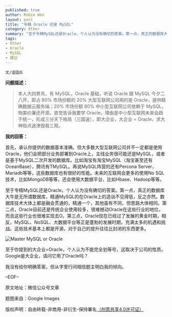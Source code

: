 ```yaml
---
published: true
author: Robin Wen
layout: post
title: "专精 Oracle 还是 MySQL"
category: Other
summary: "至于专精MySQL还是Oracle，个人认为没有确切的答案。第一点，真正的数据库大牛是无所谓数据库，精通MySQL的在Oracle上的造诣不见得低，反之亦然。数据库技术大体上都是融会贯通的，精通一个，其他虽有不同，但思路大体相同。第二点，Oracle目前还是传统企业使用较多，很难撼动Oracle在这些行业的地位，而且这些行业也很难实现去O。第三点，Oracle现在已经过了发展的黄金时期，相反，MySQL、NoSQL、大数据平台等正是蓬勃的发展时期，充满太多的机遇和挑战。这些技术基本上都是开源，对于自己的提升往往比封闭的东西更多。"
tags: 
- Other
- Oracle
- MySQL
- 建议
---
```


`文/温国兵`

**问题描述：**

> 本人大四男吊，有 MySQL，Oracle 基础，听说 Oracle 跟 MySQL 今夕二八开，即占 80% 市场份额的 20% 大型互联网公司用的是 Oracle，提供精确数据云服务端；20% 市场份额 80% 中小型互联网公司依赖于 MySQL，物美价廉还开源。直觉告诉我要学 Oracle，理由是中小型互联网未来会趋于统一，形成三分天下格局（三国迷），即大企业，大企业 = Oracle，求大神指点迷津毁我三观。

**我的回答：**

首先，承认你提供的数据基本准确。但大多数大型互联网公司并不一定都是使用Oracle，他们会把部分业务部署到Oracle上，主线业务很可能还是MySQL，或者是基于MySQL二次开发的数据库。比如淘宝有淘宝MySQL（淘宝甚至还有OceanBase），腾讯有TMySQL。再说MySQL阵营的还有Percona Server，Mariadb等等，这些数据库也有很好的性能。未来的互联网会更多的使用No SQL技术，比如MongoDB等等，还会使用大数据平台，比如Hbase、Hadoop等等。

至于专精MySQL还是Oracle，个人认为没有确切的答案。第一点，真正的数据库大牛是无所谓数据库，精通MySQL的在Oracle上的造诣不见得低，反之亦然。数据库技术大体上都是融会贯通的，精通一个，其他虽有不同，但思路大体相同。第二点，Oracle目前还是传统企业使用较多，很难撼动Oracle在这些行业的地位，而且这些行业也很难实现去O。第三点，Oracle现在已经过了发展的黄金时期，相反，MySQL、NoSQL、大数据平台等正是蓬勃的发展时期，充满太多的机遇和挑战。这些技术基本上都是开源，对于自己的提升往往比封闭的东西更多。

![Master MySQL or Oracle](http://i.imgur.com/6XMfFGe.jpg)

至于你提到的大企业=Oracle，个人认为不能完全划等号，这取决于公司的性质。Google是大企业，请问它用了Oracle吗？

我没有给你明确答案，但从字里行间相信题主明白我的倾向。

–EOF–

原文地址：微信公众号文章

题图来自：Google Images

版权声明：自由转载-非商用-非衍生-保持署名<a href="http://creativecommons.org/licenses/by-nc-nd/4.0/deed.zh" target="_blank">（创意共享4.0许可证）</a>
